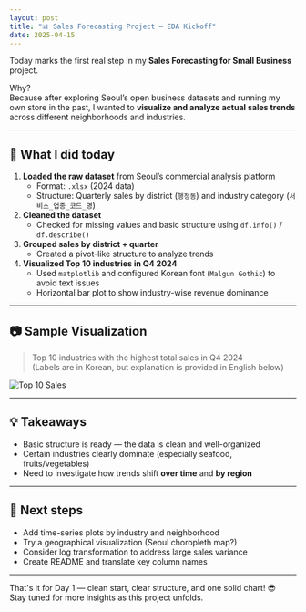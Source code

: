 ```yaml
---
layout: post
title: "📊 Sales Forecasting Project – EDA Kickoff"
date: 2025-04-15
---
```


Today marks the first real step in my **Sales Forecasting for Small Business** project.

Why?  
Because after exploring Seoul’s open business datasets and running my own store in the past, I wanted to **visualize and analyze actual sales trends** across different neighborhoods and industries.

---

## 📌 What I did today

1. **Loaded the raw dataset** from Seoul’s commercial analysis platform  
   - Format: `.xlsx` (2024 data)
   - Structure: Quarterly sales by district (`행정동`) and industry category (`서비스_업종_코드_명`)
2. **Cleaned the dataset**  
   - Checked for missing values and basic structure using `df.info()` / `df.describe()`
3. **Grouped sales by district + quarter**  
   - Created a pivot-like structure to analyze trends
4. **Visualized Top 10 industries in Q4 2024**  
   - Used `matplotlib` and configured Korean font (`Malgun Gothic`) to avoid text issues
   - Horizontal bar plot to show industry-wise revenue dominance

---

## 📷 Sample Visualization

> Top 10 industries with the highest total sales in Q4 2024  
> (Labels are in Korean, but explanation is provided in English below)

![Top 10 Sales](../images/top10_sales_q4.png)

---

## 💡 Takeaways

- Basic structure is ready — the data is clean and well-organized
- Certain industries clearly dominate (especially seafood, fruits/vegetables)
- Need to investigate how trends shift **over time** and **by region**

---

## 🚧 Next steps

- Add time-series plots by industry and neighborhood
- Try a geographical visualization (Seoul choropleth map?)
- Consider log transformation to address large sales variance
- Create README and translate key column names

---

That's it for Day 1 — clean start, clear structure, and one solid chart! 😎  
Stay tuned for more insights as this project unfolds.


